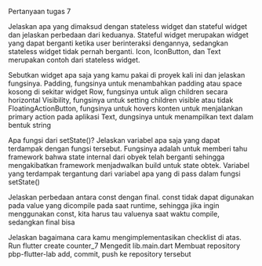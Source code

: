 Pertanyaan tugas 7

Jelaskan apa yang dimaksud dengan stateless widget dan stateful widget dan jelaskan perbedaan dari keduanya.
	Stateful widget merupakan widget yang dapat berganti ketika user berinteraksi dengannya, sedangkan stateless widget tidak pernah berganti. Icon, IconButton, dan Text merupakan contoh dari stateless widget.

Sebutkan widget apa saja yang kamu pakai di proyek kali ini dan jelaskan fungsinya.
	Padding, fungsinya untuk menambahkan padding atau space kosong di sekitar widget
	Row, fungsinya untuk align children secara horizontal
	Visibility, fungsinya untuk setting children visible atau tidak
	FloatingActionButton, fungsinya untuk hovers konten untuk menjalankan primary action pada aplikasi
	Text, dungsinya untuk menampilkan text dalam bentuk string

Apa fungsi dari setState()? Jelaskan variabel apa saja yang dapat terdampak dengan fungsi tersebut.
	Fungsinya adalah untuk memberi tahu framework bahwa state internal dari obyek telah berganti sehingga mengakibatkan framework menjadwalkan build untuk state obtek. Variabel yang terdampak tergantung dari variabel apa yang di pass dalam fungsi setState()

Jelaskan perbedaan antara const dengan final.
	const tidak dapat digunakan pada value yang dicompile pada saat runtime, sehingga jika ingin menggunakan const, kita harus tau valuenya saat waktu compile, sedangkan final bisa

Jelaskan bagaimana cara kamu mengimplementasikan checklist di atas.
	Run flutter create counter_7
	Mengedit lib.main.dart
	Membuat repository pbp-flutter-lab
	add, commit, push ke repository tersebut